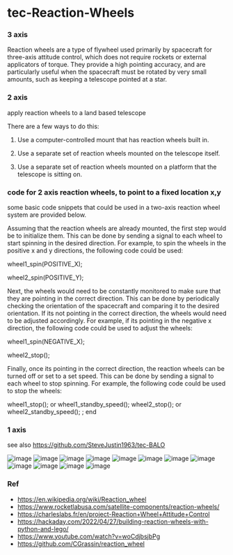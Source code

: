 # tec-Reaction-Wheels

### 3 axis
Reaction wheels are a type of flywheel used primarily by spacecraft for three-axis attitude control, which does not require rockets or external applicators of torque. They provide a high pointing accuracy, and are particularly useful when the spacecraft must be rotated by very small amounts, such as keeping a telescope pointed at a star. 

### 2 axis
apply reaction wheels to a land based telescope

There are a few ways to do this: 

1. Use a computer-controlled mount that has reaction wheels built in.

2. Use a separate set of reaction wheels mounted on the telescope itself.

3. Use a separate set of reaction wheels mounted on a platform that the telescope is sitting on.


### code for 2 axis  reaction wheels, to point to a fixed location x,y
some basic code snippets that could be used in a two-axis reaction wheel system are provided below.

Assuming that the reaction wheels are already mounted, the first step would be to initialize them. This can be done by sending a signal to each wheel to start spinning in the desired direction. For example, to spin the wheels in the positive x and y directions, the following code could be used:

wheel1_spin(POSITIVE_X);

wheel2_spin(POSITIVE_Y);

Next, the wheels would need to be constantly monitored to make sure that they are pointing in the correct direction. This can be done by periodically checking the orientation of the spacecraft and comparing it to the desired orientation. If its not pointing in the correct direction, the wheels would need to be adjusted accordingly. For example, if its pointing in the negative x direction, the following code could be used to adjust the wheels:

wheel1_spin(NEGATIVE_X);

wheel2_stop();

Finally, once its pointing in the correct direction, the reaction wheels can be turned off or set to a set speed. This can be done by sending a signal to each wheel to stop spinning. For example, the following code could be used to stop the wheels:

wheel1_stop();    or wheel1_standby_speed();
wheel2_stop();    or wheel2_standby_speed();
; end





### 1 axis
see also https://github.com/SteveJustin1963/tec-BALO



![image](https://user-images.githubusercontent.com/58069246/170595550-34e0d06a-9825-4c63-9120-dbe1b793ddda.png)
![image](https://user-images.githubusercontent.com/58069246/170595589-6a0c4cac-e6c4-41d4-8f46-9cd2d2f45820.png)
![image](https://user-images.githubusercontent.com/58069246/170595615-935431b6-9701-4f48-832a-c0a9deed46d9.png)
![image](https://user-images.githubusercontent.com/58069246/170595656-5fc0b312-a734-4ece-9c81-59aec13cf9d2.png)
![image](https://user-images.githubusercontent.com/58069246/170595833-137981ba-52f6-4f6c-990e-5d49c86dc1f4.png)
![image](https://user-images.githubusercontent.com/58069246/170595890-2e0fe9ed-43e9-4d12-8462-241dd8f7c12c.png)
![image](https://user-images.githubusercontent.com/58069246/170596254-fb66314b-e210-4c3b-9578-e83259d80c93.png)
![image](https://user-images.githubusercontent.com/58069246/170596357-586f44c4-5c8d-4dfb-bc32-bec1cae0e994.png)
![image](https://user-images.githubusercontent.com/58069246/170596848-299f7943-9fa7-47be-af87-20fffc65f30e.png)
![image](https://user-images.githubusercontent.com/58069246/170596517-d945ac69-c83b-4813-ae62-ad7fd4e97d31.png)
![image](https://user-images.githubusercontent.com/58069246/170598548-21942e81-8638-4ca6-938c-e6cab491e1ea.png)
![image](https://user-images.githubusercontent.com/58069246/170598200-e627d9fc-6a76-41f8-9385-dfc155d5ace7.png)



### Ref
- https://en.wikipedia.org/wiki/Reaction_wheel
- https://www.rocketlabusa.com/satellite-components/reaction-wheels/
- https://charleslabs.fr/en/project-Reaction+Wheel+Attitude+Control
- https://hackaday.com/2022/04/27/building-reaction-wheels-with-python-and-lego/
- https://www.youtube.com/watch?v=woCdjbsjbPg
- https://github.com/CGrassin/reaction_wheel

